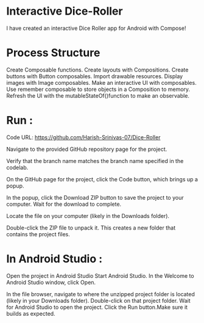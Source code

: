 # Interactive Dice-Roller
I have created an interactive Dice Roller app for Android with Compose!

# Process Structure
Create Composable functions.
Create layouts with Compositions.
Create buttons with Button composables.
Import drawable resources.
Display images with Image composables.
Make an interactive UI with composables.
Use remember composable to store objects in a Composition to memory.
Refresh the UI with the mutableStateOf()function to make an observable.

# Run :
Code URL: https://github.com/Harish-Srinivas-07/Dice-Roller

Navigate to the provided GitHub repository page for the project.

Verify that the branch name matches the branch name specified in the codelab.

On the GitHub page for the project, click the Code button, which brings up a popup.

In the popup, click the Download ZIP button to save the project to your computer. Wait for the download to complete.

Locate the file on your computer (likely in the Downloads folder).

Double-click the ZIP file to unpack it. This creates a new folder that contains the project files.

# In Android Studio :
Open the project in Android Studio
Start Android Studio.
In the Welcome to Android Studio window, click Open.

In the file browser, navigate to where the unzipped project folder is located (likely in your Downloads folder).
Double-click on that project folder.
Wait for Android Studio to open the project.
Click the Run button.Make sure it builds as expected.
